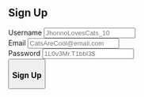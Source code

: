## Sign Up
<html>   
<form method = "post" id = "SignUpForm">
    <label for="user_name_signup">Username</label>
    <input type="text" id="user_name_signup" name="user_name_signup" placeholder="JhonnoLovesCats_10" value=""><br>
    <label for="user_email_signup">Email</label>
    <input type="text" id="user_email_signup" name="user_email_signup" placeholder="CatsAreCool@email.com" value=""><br>
    <label for="user_password_signup">Password</label>
    <input type="password" id="user_password_signup" name="user_password_signup" placeholder="1L0v3Mr.T1bbl3$" value=""><br>
    <button type="button" id="signup_submit"><h3>Sign Up</h3></button>
  </form> 
  <br><div id = "RegistrationError">
    <h3><b>ERROR: Registration Failed. Try Again. </b></h3>
  </div>
  <div id = "RegistrationSuccess">
    <h3><b>Registration Successful. </b></h3>
  </div>
  <style>
    #SignUpForm{
      max-height: 400px;
    }  
    #RegistrationError{
      text-align: center;
      align-self: center;
      background-color: rgb(223, 109, 109, 0.60);
      border-radius: 0.5em;
      min-height: 25px;
      width: 100%;
      line-height: 25px;
      display: none;
    }
    #RegistrationSuccess{
      text-align: center;
      align-self: center;
      background-color: rgb(109, 223, 109, 0.60);
      border-radius: 0.5em;
      min-height: 25px;
      width: 100%;
      line-height: 25px;
      display: none;
    }
  </style>
  <script>
    $("#signup_submit").click(async function() {
   var text = "HELLOOOOO"
    console.log(text)
    let user = document.getElementById("user_name_signup").value;
    let user_email = document.getElementById("user_email_signup").value;
    let pass = document.getElementById("user_password_signup").value;
    let url = "http://localhost:8086/api/users/create";
  
    const headers = {
        'Content-Type': 'application/json',
    };
    const body = JSON.stringify({username: user, email: user_email,  password: pass});

  try {
    let response = await fetch(url, {
        mode: 'cors',
        method: 'POST',
        headers: headers,
        body: body
    });
    let result = await response.json();
    console.log('Success:', result);
  if (result.status == "success"){
    document.getElementById("RegistrationSuccess").style.display = "none";
    document.getElementById("RegistrationError").style.display = "none";
  } else {
    document.getElementById("RegistrationError").style.display = "none";
    document.getElementById("RegistrationSuccess").style.display = "none";
  }
  } catch (error) {
    console.error('Error:', error);
  }

});
  </script>
